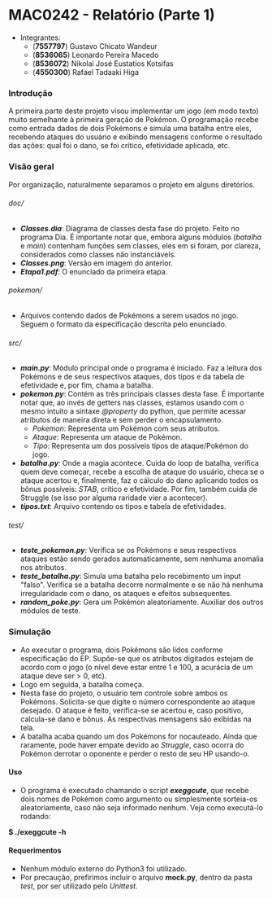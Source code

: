 MAC0242 - Relatório (Parte 1)
=============================

  - Integrantes:
    - (**7557797**) Gustavo Chicato Wandeur
    - (**8536065**) Leonardo Pereira Macedo
    - (**8536072**) Nikolai José Eustatios Kotsifas
    - (**4550300**) Rafael Tadaaki Higa


### Introdução

  A primeira parte deste projeto visou implementar um jogo (em modo texto) muito semelhante à primeira geração de Pokémon. O programação recebe como entrada dados de dois Pokémons e simula uma batalha entre eles, recebendo ataques do usuário e exibindo mensagens conforme o resultado das ações: qual foi o dano, se foi crítico, efetividade aplicada, etc.

### Visão geral

  Por organização, naturalmente separamos o projeto em alguns diretórios.

###### doc/

  - ***Classes.dia***: Diagrama de classes desta fase do projeto. Feito no programa Dia. É importante notar que, embora alguns módulos (*batalha* e *main*) contenham funções sem classes, eles em si foram, por clareza, considerados como classes não instanciávels.
  - ***Classes.png***: Versão em imagem do anterior.
  - ***Etapa1.pdf***: O enunciado da primeira etapa.

###### pokemon/

  - Arquivos contendo dados de Pokémons a serem usados no jogo. Seguem o formato da especificação descrita pelo enunciado.
  
###### src/

  - ***main.py***: Módulo principal onde o programa é iniciado. Faz a leitura dos Pokémons e de seus respectivos ataques, dos tipos e da tabela de efetividade e, por fim, chama a batalha.
  - ***pokemon.py***: Contém as três principais classes desta fase. É importante notar que, ao invés de getters nas classes, estamos usando com o mesmo intuito a sintaxe *@property* do python, que permite acessar atributos de maneira direta e sem perder o encapsulamento.
    - *Pokemon*: Representa um Pokémon com seus atributos.
    - *Ataque*: Representa um ataque de Pokémon.
    - *Tipo*: Representa um dos possíveis tipos de ataque/Pokémon do jogo.
  - ***batalha.py***: Onde a magia acontece. Cuida do loop de batalha, verifica quem deve começar, recebe a escolha de ataque do usuário, checa se o ataque acertou e, finalmente, faz o cálculo do dano aplicando todos os bônus possíveis: *STAB*, crítico e efetividade. Por fim, também cuida de Struggle (se isso por alguma raridade vier a acontecer).
  - ***tipos.txt***: Arquivo contendo os tipos e tabela de efetividades.

###### test/

  - ***teste_pokemon.py***: Verifica se os Pokémons e seus respectivos ataques estão sendo gerados automaticamente, sem nenhuma anomalia nos atributos.
  - ***teste_batalha.py***: Simula uma batalha pelo recebimento um input "falso". Verifica se a batalha decorre normalmente e se não há nenhuma irregularidade com o dano, os ataques e efeitos subsequentes.
  - ***random_poke.py***: Gera um Pokémon aleatoriamente. Auxiliar dos outros módulos de teste.

  
### Simulação

  - Ao executar o programa, dois Pokémons são lidos conforme especificação do EP. Supõe-se que os atributos digitados estejam de acordo com o jogo (o nível deve estar entre 1 e 100, a acurácia de um ataque deve ser > 0, etc).
  - Logo em seguida, a batalha começa.
  - Nesta fase do projeto, o usuário tem controle sobre ambos os Pokémons. Solicita-se que digite o número correspondente ao ataque desejado. O ataque é feito, verifica-se se acertou e, caso positivo, calcula-se dano e bônus. As respectivas mensagens são exibidas na tela.
  - A batalha acaba quando um dos Pokémons for nocauteado. Ainda que raramente, pode haver empate devido ao *Struggle*, caso ocorra do Pokémon derrotar o oponente e perder o resto de seu HP usando-o.

#### Uso

  - O programa é executado chamando o script ***exeggcute***, que recebe dois nomes de Pokémon como argumento ou simplesmente sorteia-os aleatoriamente, caso não seja informado nenhum. Veja como executá-lo rodando:

  **$ ./exeggcute -h**

#### Requerimentos

  - Nenhum módulo externo do Python3 foi utilizado.
  - Por precaução, prefirimos incluir o arquivo **mock.py**, dentro da pasta *test*, por ser utilizado pelo *Unittest*.
